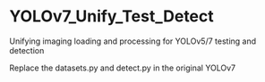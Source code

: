 # YOLOv7_Unify_Test_Detect
Unifying imaging loading and processing for YOLOv5/7 testing and detection

Replace the datasets.py and detect.py in the original YOLOv7
